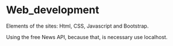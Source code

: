 # Web_development

Elements of the sites: Html, CSS, Javascript and Bootstrap.

Using the free News API, because that, is necessary use localhost.
